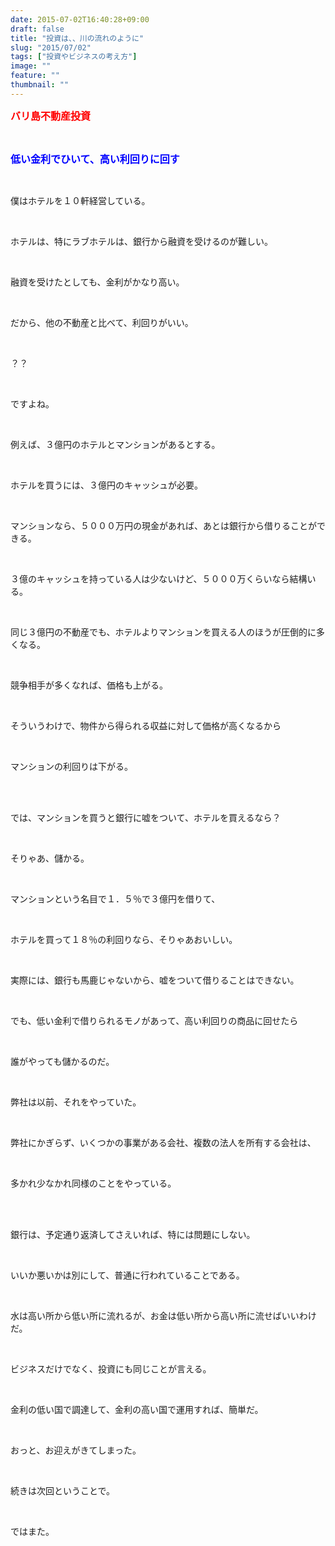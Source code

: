 ```yaml
---
date: 2015-07-02T16:40:28+09:00
draft: false
title: "投資は、、川の流れのように"
slug: "2015/07/02"
tags: ["投資やビジネスの考え方"]
image: ""
feature: ""
thumbnail: ""
---
```

<p><font color="#ff0000" size="3"><strong>バリ島不動産投資</strong></font></p><br/><p><font color="#0000ff" size="3"><strong>低い金利でひいて、高い利回りに回す</strong></font></p><br/><p>僕はホテルを１０軒経営している。</p><br/><p>ホテルは、特にラブホテルは、銀行から融資を受けるのが難しい。</p><br/><p>融資を受けたとしても、金利がかなり高い。</p><br/><p>だから、他の不動産と比べて、利回りがいい。</p><br/><p>？？</p><br/><p>ですよね。</p><br/><p>例えば、３億円のホテルとマンションがあるとする。</p><br/><p>ホテルを買うには、３億円のキャッシュが必要。</p><br/><p>マンションなら、５０００万円の現金があれば、あとは銀行から借りることができる。</p><br/><p>３億のキャッシュを持っている人は少ないけど、５０００万くらいなら結構いる。</p><br/><p>同じ３億円の不動産でも、ホテルよりマンションを買える人のほうが圧倒的に多くなる。</p><br/><p>競争相手が多くなれば、価格も上がる。</p><br/><p>そういうわけで、物件から得られる収益に対して価格が高くなるから</p><br/><p>マンションの利回りは下がる。</p><br/><br/><p>では、マンションを買うと銀行に嘘をついて、ホテルを買えるなら？</p><br/><p>そりゃあ、儲かる。</p><br/><p>マンションという名目で１．５％で３億円を借りて、</p><br/><p>ホテルを買って１８％の利回りなら、そりゃあおいしい。</p><br/><p>実際には、銀行も馬鹿じゃないから、嘘をついて借りることはできない。</p><br/><p>でも、低い金利で借りられるモノがあって、高い利回りの商品に回せたら</p><br/><p>誰がやっても儲かるのだ。</p><br/><p>弊社は以前、それをやっていた。</p><br/><p>弊社にかぎらず、いくつかの事業がある会社、複数の法人を所有する会社は、</p><br/><p>多かれ少なかれ同様のことをやっている。</p><br/><br/><p>銀行は、予定通り返済してさえいれば、特には問題にしない。</p><br/><p>いいか悪いかは別にして、普通に行われていることである。</p><br/><p>水は高い所から低い所に流れるが、お金は低い所から高い所に流せばいいわけだ。</p><br/><p>ビジネスだけでなく、投資にも同じことが言える。</p><br/><p>金利の低い国で調達して、金利の高い国で運用すれば、簡単だ。</p><br/><p>おっと、お迎えがきてしまった。</p><br/><p>続きは次回ということで。</p><br/><p>ではまた。</p><br/><br/><br/><br/><br/>

